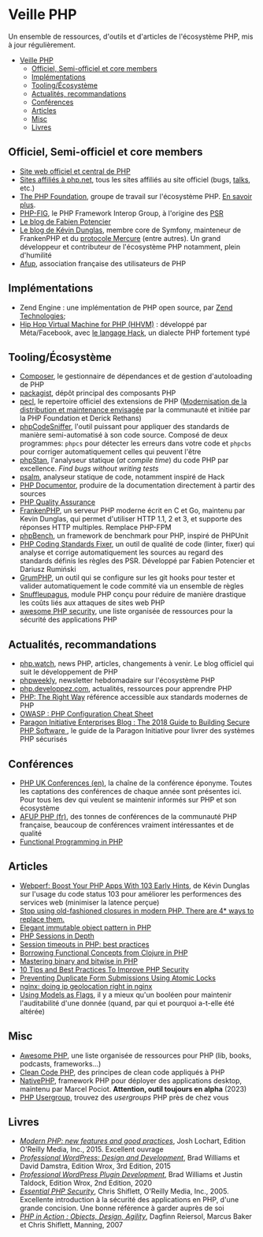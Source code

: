 # Veille PHP

Un ensemble de ressources, d'outils et d'articles de l'écosystème PHP, mis à jour régulièrement.

- [Veille PHP](#veille-php)
  - [Officiel, Semi-officiel et core members](#officiel-semi-officiel-et-core-members)
  - [Implémentations](#implémentations)
  - [Tooling/Écosystème](#toolingécosystème)
  - [Actualités, recommandations](#actualités-recommandations)
  - [Conférences](#conférences)
  - [Articles](#articles)
  - [Misc](#misc)
  - [Livres](#livres)


## Officiel, Semi-officiel et core members

- [Site web officiel et central de PHP](https://www.php.net/)
- [Sites affiliés à php.net](https://www.php.net/sites.php), tous les sites affiliés au site officiel (bugs, [talks](http://talks.php.net/index.php), etc.)
- [The PHP Foundation](https://thephp.foundation/), groupe de travail sur l'écosystème PHP. [En savoir plus](https://www.youtube.com/watch?v=JBPtPy9iSP0).
- [PHP-FIG](https://www.php-fig.org/), le PHP Framework Interop Group, à l'origine des [PSR](https://www.php-fig.org/psr/)
- [Le blog de Fabien Potencier](http://fabien.potencier.org/)
- [Le blog de Kévin Dunglas](https://dunglas.dev/), membre core de Symfony, mainteneur de FrankenPHP et du [protocole Mercure](https://mercure.rocks/) (entre autres). Un grand développeur et contributeur de l'écosystème PHP notamment, plein d'humilité
- [Afup](https://afup.org/home), association française des utilisateurs de PHP


## Implémentations

- Zend Engine : une implémentation de PHP open source, par [Zend Technologies](https://www.zend.com/);
- [Hip Hop Virtual Machine for PHP (HHVM)](https://en.wikipedia.org/wiki/HHVM) : développé par Méta/Facebook, avec [le langage Hack](https://hacklang.org/), un dialecte PHP fortement typé

## Tooling/Écosystème

- [Composer](https://getcomposer.org/), le gestionnaire de dépendances et de gestion d'autoloading de PHP
- [packagist](https://packagist.org/), dépôt principal des composants PHP  
- [pecl](https://pecl.php.net/), le repertoire officiel des extensions de PHP ([Modernisation de la distribution et maintenance envisagée](https://externals.io/message/121927) par la communauté et initiée par la PHP Foundation et Derick Rethans)
- [phpCodeSniffer](https://github.com/PHPCSStandards/PHP_CodeSniffer/), l'outil puissant pour appliquer des standards de manière semi-automatisé à son code source. Composé de deux programmes: `phpcs` pour détecter les erreurs dans votre code et `phpcbs` pour corriger automatiquement celles qui peuvent l'être
- [phpStan](https://phpstan.org/), l'analyseur statique (*at compile time*) du code PHP par excellence. *Find bugs without writing tests*
- [psalm](https://psalm.dev/), analyseur statique de code, notamment inspiré de Hack
- [PHP Documentor](https://docs.phpdoc.org/), produire de la documentation directement à partir des sources
- [PHP Quality Assurance](https://qa.php.net/)
- [FrankenPHP](https://frankenphp.dev/), un serveur PHP moderne écrit en C et Go, maintenu par Kevin Dunglas, qui permet d'utiliser HTTP 1.1, 2 et 3, et supporte des réponses HTTP multiples. Remplace PHP-FPM
- [phpBench](https://phpbench.readthedocs.io/en/latest/), un framework de benchmark pour PHP, inspiré de PHPUnit
- [PHP Coding Standards Fixer](https://cs.symfony.com/), un outil de qualité de code (linter, fixer) qui analyse et corrige automatiquement les sources au regard des standards définis les règles des PSR. Développé par Fabien Potencier et Dariusz Rumiński
- [GrumPHP](https://github.com/phpro/grumphp), un outil qui se configure sur les git hooks pour tester et valider automatiquement le code commité via un ensemble de règles 
- [Snuffleupagus](https://snuffleupagus.readthedocs.io/), module PHP conçu pour réduire de manière drastique les coûts liés aux attaques de sites web PHP
- [awesome PHP security](https://github.com/guardrailsio/awesome-php-security), une liste organisée de ressources pour la sécurité des applications PHP 

## Actualités, recommandations

- [php.watch](https://php.watch/), news PHP, articles, changements à venir. Le blog officiel qui suit le développement de PHP
- [phpweekly](https://www.phpweekly.com/), newsletter hebdomadaire sur l'écosystème PHP
- [php.developpez.com](https://php.developpez.com/), actualités, ressources pour apprendre PHP
- [PHP: The Right Way](https://phptherightway.com/) référence accessible aux standards modernes de PHP
- [OWASP : PHP Configuration Cheat Sheet](https://cheatsheetseries.owasp.org/cheatsheets/PHP_Configuration_Cheat_Sheet.html)
- [Paragon Initiative Enterprises Blog : The 2018 Guide to Building Secure PHP Software ](https://paragonie.com/blog/2017/12/2018-guide-building-secure-php-software), le guide de la Paragon Initiative pour livrer des systèmes PHP sécurisés


## Conférences

- [PHP UK Conferences (en)](https://www.youtube.com/c/phpukconference), la chaîne de la conférence éponyme. Toutes les captations des conférences de chaque année sont présentes ici. Pour tous les dev qui veulent se maintenir informés sur PHP et son écosystème
- [AFUP PHP (fr)](https://www.youtube.com/@afupPHP), des tonnes de conférences de la communauté PHP française, beaucoup de conférences vraiment intéressantes et de qualité
- [Functional Programming in PHP](https://youtu.be/LZh4_q04aKo)

## Articles

- [Webperf: Boost Your PHP Apps With 103 Early Hints](https://dunglas.dev/2023/10/webperf-boost-your-php-apps-with-103-early-hints/), de Kévin Dunglas sur l'usage du code status 103 pour améliorer les performences des services web (minimiser la latence perçue)
- [Stop using old-fashioned closures in modern PHP. There are 4* ways to replace them.](https://medium.com/@vlreshet/stop-using-old-fashioned-closures-in-modern-php-there-are-4-ways-to-replace-them-51d8661e2f7e)
- [Elegant immutable object pattern in PHP ](https://dev.to/hbgl/elegant-immutable-object-pattern-in-php-1dg3)
- [PHP Sessions in Depth](https://www.phparch.com/2018/01/php-sessions-in-depth/)
- [Session timeouts in PHP: best practices](https://newbedev.com/session-timeouts-in-php-best-practices)
- [Borrowing Functional Concepts from Clojure in PHP](https://www.codementor.io/@blackwood/borrowing-functional-concepts-from-clojure-in-php-tj19wofx6)
- [Mastering binary and bitwise in PHP](https://thephp.website/en/issue/bitwise-php/)
- [10 Tips and Best Practices To Improve PHP Security](https://www.yeahhub.com/10-tips-best-practices-improve-php-security/)
- [Preventing Duplicate Form Submissions Using Atomic Locks](https://dev.to/daryllegion/preventing-duplicate-form-submissions-using-atomic-locks-42p0)
- [nginx: doing ip geolocation right in nginx ](https://dev.to/gbhorwood/nginx-doing-ip-geolocation-right-in-nginx-442h)
- [Using Models as Flags](https://alsterholm.com/blog/2024/using-models-as-flags), il y a mieux qu'un booléen pour maintenir l'auditabilité d'une donnée (quand, par qui et pourquoi a-t-elle été altérée)

## Misc

- [Awesome PHP](https://github.com/ziadoz/awesome-php), une liste organisée de ressources pour PHP (lib, books, podcasts, frameworks...)
- [Clean Code PHP](https://github.com/jupeter/clean-code-php), des principes de clean code appliqués à PHP
- [NativePHP](https://nativephp.com/docs/1/getting-started/introduction), framework PHP pour déployer des applications desktop, maintenu par Marcel Pociot. **Attention, outil toujours en alpha** (2023)
- [PHP Usergroup](https://php.ug/), trouvez des *usergroups* PHP près de chez vous

## Livres

- *[Modern PHP: new features and good practices](https://www.oreilly.com/library/view/modern-php/9781491905173/)*, Josh Lochart, Edition O'Reilly Media, Inc., 2015. Excellent ouvrage
- *[Professional WordPress: Design and Development](https://www.wiley.com/en-hk/Professional+WordPress:+Design+and+Development,+3rd+Edition-p-9781118987247)*, Brad Williams et David Damstra, Edition Wrox, 3rd Edition, 2015
- *[Professional WordPress Plugin Development](https://www.oreilly.com/library/view/professional-wordpress-plugin/9781119666943/)*, Brad Williams et Justin Taldock, Edition Wrox, 2nd Edition, 2020
- *[Essential PHP Security](https://www.oreilly.com/library/view/essential-php-security/059600656X/)*, Chris Shiflett, O'Reilly Media, Inc., 2005. Excellente introduction à la sécurité des applications en PHP, d'une grande concision. Une bonne référence à garder auprès de soi
- [*PHP in Action : Objects, Design, Agility*](https://www.manning.com/books/php-in-action), Dagfinn Reiersol, Marcus Baker et Chris Shiflett, Manning, 2007 